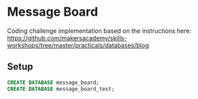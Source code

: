 # Message Board
Coding challenge implementation based on the instructions here: https://github.com/makersacademy/skills-workshops/tree/master/practicals/databases/blog

## Setup
```sql
CREATE DATABASE message_board;
CREATE DATABASE message_board_test;

```